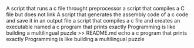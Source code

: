 A script that runs a c file throught preprocessor
a script that compiles a C file but does not link
A script that generates the assembly code of a c code and save it in an output file
a script that compiles a c file and creates an executable named
a c program that prints exactly Programming is like building a multilingual puzzle >> README.md
echo a c program that prints exactly Programming is like building a multilingual puzzle
